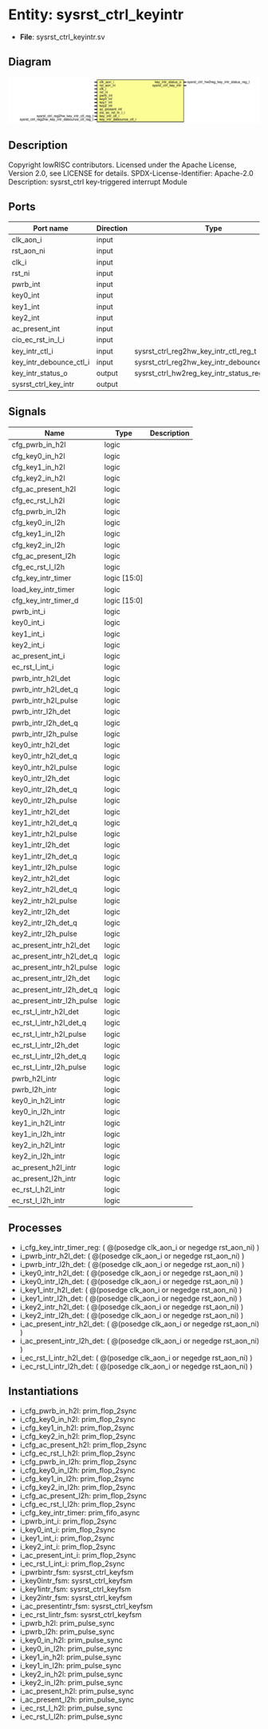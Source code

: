 # Entity: sysrst_ctrl_keyintr

- **File**: sysrst_ctrl_keyintr.sv
## Diagram

![Diagram](sysrst_ctrl_keyintr.svg "Diagram")
## Description

Copyright lowRISC contributors.
 Licensed under the Apache License, Version 2.0, see LICENSE for details.
 SPDX-License-Identifier: Apache-2.0
 Description: sysrst_ctrl key-triggered interrupt Module
 
## Ports

| Port name               | Direction | Type                                           | Description |
| ----------------------- | --------- | ---------------------------------------------- | ----------- |
| clk_aon_i               | input     |                                                |             |
| rst_aon_ni              | input     |                                                |             |
| clk_i                   | input     |                                                |             |
| rst_ni                  | input     |                                                |             |
| pwrb_int                | input     |                                                |             |
| key0_int                | input     |                                                |             |
| key1_int                | input     |                                                |             |
| key2_int                | input     |                                                |             |
| ac_present_int          | input     |                                                |             |
| cio_ec_rst_in_l_i       | input     |                                                |             |
| key_intr_ctl_i          | input     | sysrst_ctrl_reg2hw_key_intr_ctl_reg_t          |             |
| key_intr_debounce_ctl_i | input     | sysrst_ctrl_reg2hw_key_intr_debounce_ctl_reg_t |             |
| key_intr_status_o       | output    | sysrst_ctrl_hw2reg_key_intr_status_reg_t       |             |
| sysrst_ctrl_key_intr    | output    |                                                |             |
## Signals

| Name                      | Type         | Description |
| ------------------------- | ------------ | ----------- |
| cfg_pwrb_in_h2l           | logic        |             |
| cfg_key0_in_h2l           | logic        |             |
| cfg_key1_in_h2l           | logic        |             |
| cfg_key2_in_h2l           | logic        |             |
| cfg_ac_present_h2l        | logic        |             |
| cfg_ec_rst_l_h2l          | logic        |             |
| cfg_pwrb_in_l2h           | logic        |             |
| cfg_key0_in_l2h           | logic        |             |
| cfg_key1_in_l2h           | logic        |             |
| cfg_key2_in_l2h           | logic        |             |
| cfg_ac_present_l2h        | logic        |             |
| cfg_ec_rst_l_l2h          | logic        |             |
| cfg_key_intr_timer        | logic [15:0] |             |
| load_key_intr_timer       | logic        |             |
| cfg_key_intr_timer_d      | logic [15:0] |             |
| pwrb_int_i                | logic        |             |
| key0_int_i                | logic        |             |
| key1_int_i                | logic        |             |
| key2_int_i                | logic        |             |
| ac_present_int_i          | logic        |             |
| ec_rst_l_int_i            | logic        |             |
| pwrb_intr_h2l_det         | logic        |             |
| pwrb_intr_h2l_det_q       | logic        |             |
| pwrb_intr_h2l_pulse       | logic        |             |
| pwrb_intr_l2h_det         | logic        |             |
| pwrb_intr_l2h_det_q       | logic        |             |
| pwrb_intr_l2h_pulse       | logic        |             |
| key0_intr_h2l_det         | logic        |             |
| key0_intr_h2l_det_q       | logic        |             |
| key0_intr_h2l_pulse       | logic        |             |
| key0_intr_l2h_det         | logic        |             |
| key0_intr_l2h_det_q       | logic        |             |
| key0_intr_l2h_pulse       | logic        |             |
| key1_intr_h2l_det         | logic        |             |
| key1_intr_h2l_det_q       | logic        |             |
| key1_intr_h2l_pulse       | logic        |             |
| key1_intr_l2h_det         | logic        |             |
| key1_intr_l2h_det_q       | logic        |             |
| key1_intr_l2h_pulse       | logic        |             |
| key2_intr_h2l_det         | logic        |             |
| key2_intr_h2l_det_q       | logic        |             |
| key2_intr_h2l_pulse       | logic        |             |
| key2_intr_l2h_det         | logic        |             |
| key2_intr_l2h_det_q       | logic        |             |
| key2_intr_l2h_pulse       | logic        |             |
| ac_present_intr_h2l_det   | logic        |             |
| ac_present_intr_h2l_det_q | logic        |             |
| ac_present_intr_h2l_pulse | logic        |             |
| ac_present_intr_l2h_det   | logic        |             |
| ac_present_intr_l2h_det_q | logic        |             |
| ac_present_intr_l2h_pulse | logic        |             |
| ec_rst_l_intr_h2l_det     | logic        |             |
| ec_rst_l_intr_h2l_det_q   | logic        |             |
| ec_rst_l_intr_h2l_pulse   | logic        |             |
| ec_rst_l_intr_l2h_det     | logic        |             |
| ec_rst_l_intr_l2h_det_q   | logic        |             |
| ec_rst_l_intr_l2h_pulse   | logic        |             |
| pwrb_h2l_intr             | logic        |             |
| pwrb_l2h_intr             | logic        |             |
| key0_in_h2l_intr          | logic        |             |
| key0_in_l2h_intr          | logic        |             |
| key1_in_h2l_intr          | logic        |             |
| key1_in_l2h_intr          | logic        |             |
| key2_in_h2l_intr          | logic        |             |
| key2_in_l2h_intr          | logic        |             |
| ac_present_h2l_intr       | logic        |             |
| ac_present_l2h_intr       | logic        |             |
| ec_rst_l_h2l_intr         | logic        |             |
| ec_rst_l_l2h_intr         | logic        |             |
## Processes
- i_cfg_key_intr_timer_reg: ( @(posedge clk_aon_i or negedge rst_aon_ni) )
- i_pwrb_intr_h2l_det: ( @(posedge clk_aon_i or negedge rst_aon_ni) )
- i_pwrb_intr_l2h_det: ( @(posedge clk_aon_i or negedge rst_aon_ni) )
- i_key0_intr_h2l_det: ( @(posedge clk_aon_i or negedge rst_aon_ni) )
- i_key0_intr_l2h_det: ( @(posedge clk_aon_i or negedge rst_aon_ni) )
- i_key1_intr_h2l_det: ( @(posedge clk_aon_i or negedge rst_aon_ni) )
- i_key1_intr_l2h_det: ( @(posedge clk_aon_i or negedge rst_aon_ni) )
- i_key2_intr_h2l_det: ( @(posedge clk_aon_i or negedge rst_aon_ni) )
- i_key2_intr_l2h_det: ( @(posedge clk_aon_i or negedge rst_aon_ni) )
- i_ac_present_intr_h2l_det: ( @(posedge clk_aon_i or negedge rst_aon_ni) )
- i_ac_present_intr_l2h_det: ( @(posedge clk_aon_i or negedge rst_aon_ni) )
- i_ec_rst_l_intr_h2l_det: ( @(posedge clk_aon_i or negedge rst_aon_ni) )
- i_ec_rst_l_intr_l2h_det: ( @(posedge clk_aon_i or negedge rst_aon_ni) )
## Instantiations

- i_cfg_pwrb_in_h2l: prim_flop_2sync
- i_cfg_key0_in_h2l: prim_flop_2sync
- i_cfg_key1_in_h2l: prim_flop_2sync
- i_cfg_key2_in_h2l: prim_flop_2sync
- i_cfg_ac_present_h2l: prim_flop_2sync
- i_cfg_ec_rst_l_h2l: prim_flop_2sync
- i_cfg_pwrb_in_l2h: prim_flop_2sync
- i_cfg_key0_in_l2h: prim_flop_2sync
- i_cfg_key1_in_l2h: prim_flop_2sync
- i_cfg_key2_in_l2h: prim_flop_2sync
- i_cfg_ac_present_l2h: prim_flop_2sync
- i_cfg_ec_rst_l_l2h: prim_flop_2sync
- i_cfg_key_intr_timer: prim_fifo_async
- i_pwrb_int_i: prim_flop_2sync
- i_key0_int_i: prim_flop_2sync
- i_key1_int_i: prim_flop_2sync
- i_key2_int_i: prim_flop_2sync
- i_ac_present_int_i: prim_flop_2sync
- i_ec_rst_l_int_i: prim_flop_2sync
- i_pwrbintr_fsm: sysrst_ctrl_keyfsm
- i_key0intr_fsm: sysrst_ctrl_keyfsm
- i_key1intr_fsm: sysrst_ctrl_keyfsm
- i_key2intr_fsm: sysrst_ctrl_keyfsm
- i_ac_presentintr_fsm: sysrst_ctrl_keyfsm
- i_ec_rst_lintr_fsm: sysrst_ctrl_keyfsm
- i_pwrb_h2l: prim_pulse_sync
- i_pwrb_l2h: prim_pulse_sync
- i_key0_in_h2l: prim_pulse_sync
- i_key0_in_l2h: prim_pulse_sync
- i_key1_in_h2l: prim_pulse_sync
- i_key1_in_l2h: prim_pulse_sync
- i_key2_in_h2l: prim_pulse_sync
- i_key2_in_l2h: prim_pulse_sync
- i_ac_present_h2l: prim_pulse_sync
- i_ac_present_l2h: prim_pulse_sync
- i_ec_rst_l_h2l: prim_pulse_sync
- i_ec_rst_l_l2h: prim_pulse_sync

